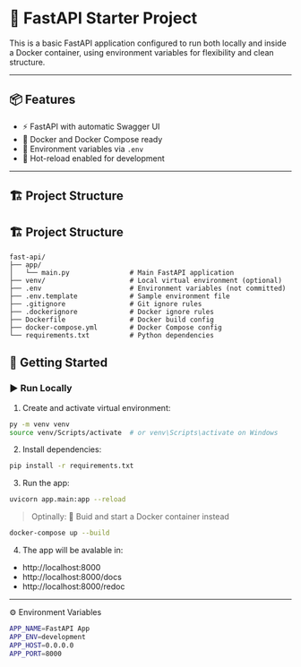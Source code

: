 # 🚀 FastAPI Starter Project

This is a basic FastAPI application configured to run both locally and inside a Docker container, using environment variables for flexibility and clean structure.

---

## 📦 Features

- ⚡ FastAPI with automatic Swagger UI
- 🐳 Docker and Docker Compose ready
- 🔧 Environment variables via `.env`
- 🔁 Hot-reload enabled for development

---

## 🏗️ Project Structure

## 🏗️ Project Structure

```text
fast-api/
├── app/
│   └── main.py               # Main FastAPI application
├── venv/                     # Local virtual environment (optional)
├── .env                      # Environment variables (not committed)
├── .env.template             # Sample environment file
├── .gitignore                # Git ignore rules
├── .dockerignore             # Docker ignore rules
├── Dockerfile                # Docker build config
├── docker-compose.yml        # Docker Compose config
└── requirements.txt          # Python dependencies
```

## 🚀 Getting Started

### ▶️ Run Locally

1. Create and activate virtual environment:

  ```bash
  py -m venv venv
  source venv/Scripts/activate  # or venv\Scripts\activate on Windows
  ```

2. Install dependencies:
  ```bash
  pip install -r requirements.txt
  ```
3. Run the app:
  ```bash
  uvicorn app.main:app --reload
  ```
  > Optinally: 🐳 Buid and start a Docker container instead

  ```bash
  docker-compose up --build
  ```
4. The app will be avalable in:
  - http://localhost:8000
  - http://localhost:8000/docs
  - http://localhost:8000/redoc

---

⚙️ Environment Variables
```bash
APP_NAME=FastAPI App
APP_ENV=development
APP_HOST=0.0.0.0
APP_PORT=8000
```
